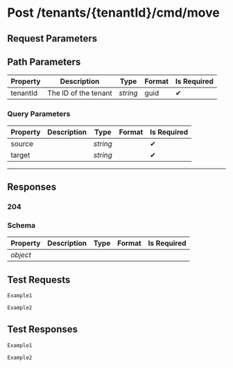 # **Post**   /tenants/{tenantId}/cmd/move

## __Request Parameters__

## Path Parameters

   | Property | Description | Type     | Format | Is Required |
   | -------- | ----------- | -------- | ------ | ----------- |
   | tenantId |     The ID of the tenant        | _string_ | guid   | ✔           |

### Query Parameters

 | Property | Description | Type     | Format | Is Required |
 | -------- | ----------- | -------- | ------- | ----------- |
 | source   |             | _string_ |         | ✔           |
 | target   |             | _string_ |         | ✔           |
  ___

## __Responses__

### __204__

### Schema

| Property | Description | Type | Format | Is Required |
| -------- | ----------- | ---- | ------ | ----------- |
| _object_ |             |      |        |             |

## __Test Requests__

```cURL tab= 
Example1
```

```C# tab=
Example2
```

## __Test Responses__

```cURL tab= 
Example1
```

```C# tab=
Example2
```
